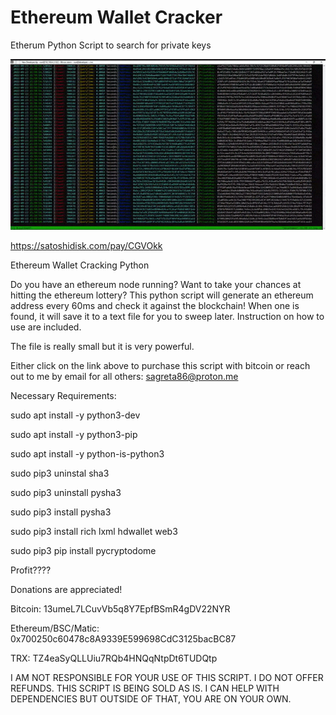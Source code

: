# Ethereum Wallet Cracker
Etherum Python Script to search for private keys

![](https://github.com/sagreta86/EthereumWalletCracker/raw/main/proof.gif)

https://satoshidisk.com/pay/CGVOkk

Ethereum Wallet Cracking Python

Do you have an ethereum node running? Want to take your chances at hitting the ethereum lottery? This python script will generate an ethereum address every 60ms and check it against the blockchain! When one is found, it will save it to a text file for you to sweep later. Instruction on how to use are included.

The file is really small but it is very powerful.

Either click on the link above to purchase this script with bitcoin or reach out to me by email for all others: sagreta86@proton.me

Necessary Requirements:

sudo apt install -y python3-dev

sudo apt install -y python3-pip

sudo apt install -y python-is-python3

sudo pip3 uninstal sha3

sudo pip3 uninstall pysha3

sudo pip3 install pysha3

sudo pip3 install rich lxml hdwallet web3

sudo pip3 pip install pycryptodome

Profit????

Donations are appreciated!

Bitcoin: 13umeL7LCuvVb5q8Y7EpfBSmR4gDV22NYR

Ethereum/BSC/Matic: 0x700250c60478c8A9339E599698CdC3125bacBC87

TRX: TZ4eaSyQLLUiu7RQb4HNQqNtpDt6TUDQtp




I AM NOT RESPONSIBLE FOR YOUR USE OF THIS SCRIPT. I DO NOT OFFER REFUNDS. THIS SCRIPT IS BEING SOLD AS IS. I CAN HELP WITH DEPENDENCIES BUT OUTSIDE OF THAT, YOU ARE ON YOUR OWN.

